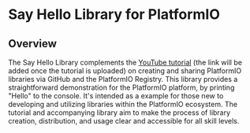 # Say Hello Library for PlatformIO

## Overview
The Say Hello Library complements the [YouTube tutorial](https://www.youtube.com/) (the link will be added once the tutorial is uploaded) on creating and sharing PlatformIO libraries via GitHub and the PlatformIO Registry. This library provides a straightforward demonstration for the PlatformIO platform, by printing "Hello" to the console. It's intended as a  example for those new to developing and utilizing libraries within the PlatformIO ecosystem. The tutorial and accompanying library aim to make the process of library creation, distribution, and usage clear and accessible for all skill levels.
